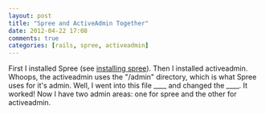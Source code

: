 ```yaml
---
layout: post
title: "Spree and ActiveAdmin Together"
date: 2012-04-22 17:08
comments: true
categories: [rails, spree, activeadmin]
---
```

First I installed Spree (see [installing spree]()). Then I installed activeadmin. Whoops, the activeadmin uses the "/admin" directory, which is what Spree uses for it's admin. Well, I went into this file ____ and changed the ____. It worked! Now I have two admin areas: one for spree and the other for activeadmin. 